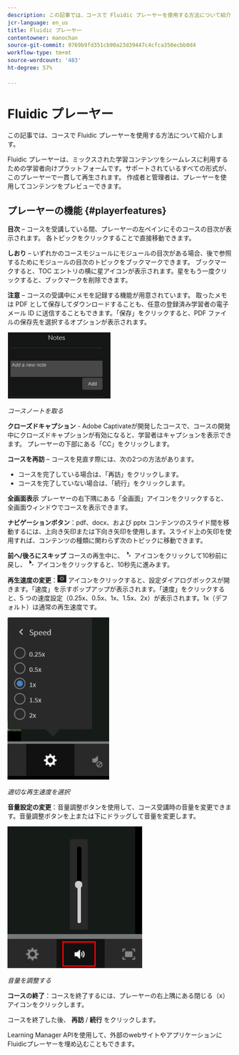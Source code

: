 ```yaml
---
description: この記事では、コースで Fluidic プレーヤーを使用する方法について紹介します。
jcr-language: en_us
title: Fluidic プレーヤー
contentowner: manochan
source-git-commit: 9769b9fd351cb90a23d39447c4cfca350ecbb0d4
workflow-type: tm+mt
source-wordcount: '483'
ht-degree: 57%

---
```




# Fluidic プレーヤー

この記事では、コースで Fluidic プレーヤーを使用する方法について紹介します。

Fluidic プレーヤーは、ミックスされた学習コンテンツをシームレスに利用するための学習者向けプラットフォームです。サポートされているすべての形式が、このプレーヤーで一貫して再生されます。 作成者と管理者は、プレーヤーを使用してコンテンツをプレビューできます。

## プレーヤーの機能 {#playerfeatures}

<!--![](assets/fluidicplayer-callout.png)-->

**目次**  – コースを受講している間、プレーヤーの左ペインにそのコースの目次が表示されます。 各トピックをクリックすることで直接移動できます。

**しおり**  – いずれかのコースモジュールにモジュールの目次がある場合、後で参照するためにモジュールの目次のトピックをブックマークできます。 ブックマークすると、TOC エントリの横に星アイコンが表示されます。星をもう一度クリックすると、ブックマークを削除できます。

**注意**  – コースの受講中にメモを記録する機能が用意されています。 取ったメモは PDF として保存してダウンロードすることも、任意の登録済み学習者の電子メール ID に送信することもできます。「保存」をクリックすると、PDF ファイルの保存先を選択するオプションが表示されます。

![](assets/notes.png)

*コースノートを取る*

**クローズドキャプション** - Adobe Captivateが開発したコースで、コースの開発中にクローズドキャプションが有効になると、学習者はキャプションを表示できます。 プレーヤーの下部にある「CC」をクリックします。

**コースを再訪**  – コースを見直す際には、次の2つの方法があります。

* コースを完了している場合は、「再訪」をクリックします。
* コースを完了していない場合は、「続行」をクリックします。

**全画面表示** プレーヤーの右下隅にある「全画面」アイコンをクリックすると、全画面ウィンドウでコースを表示できます。

**ナビゲーションボタン**：pdf、docx、および pptx コンテンツのスライド間を移動するには、上向き矢印または下向き矢印を使用します。スライド上の矢印を使用すれば、コンテンツの種類に関わらず次のトピックに移動できます。

**前へ/後ろにスキップ** コースの再生中に、 ![](assets/asset-1.png) アイコンをクリックして10秒前に戻し、  ![](assets/assets-2.png) アイコンをクリックすると、10秒先に進みます。

**再生速度の変更**：![](assets/speedicon.png) アイコンをクリックすると、設定ダイアログボックスが開きます。「速度」を示すポップアップが表示されます。「速度」をクリックすると、5 つの速度設定（0.25x、0.5x、1x、1.5x、2x）が表示されます。1x（デフォルト）は通常の再生速度です。

![](assets/speedvariants.png)

*適切な再生速度を選択*

**音量設定の変更**：音量調整ボタンを使用して、コース受講時の音量を変更できます。音量調整ボタンを上または下にドラッグして音量を変更します。

![](assets/volumecontrol.png)

*音量を調整する*

**コースの終了**：コースを終了するには、プレーヤーの右上隅にある閉じる（x）アイコンをクリックします。

コースを終了した後、 **再訪** / **続行** をクリックします。

Learning Manager APIを使用して、外部のwebサイトやアプリケーションにFluidicプレーヤーを埋め込むこともできます。

